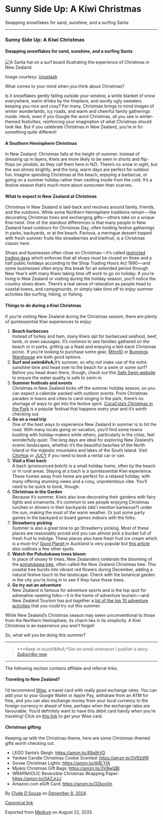 # Sunny Side Up: A Kiwi Christmas

Swapping snowflakes for sand, sunshine, and a surfing Santa

***

### Sunny Side Up: A Kiwi Christmas

#### Swapping snowflakes for sand, sunshine, and a surfing Santa

![A Santa hat on a surf board illustrating the experience of Christmas in New Zealand.](https://cdn-images-1.medium.com/max/800/1*WVzcrYFEEUHUNLad6PSCwQ.jpeg)

Image courtesy: [Unsplash](https://unsplash.com/photos/santa-hat-on-rack-9AElxnfszHI)

What comes to your mind when you think about Christmas?

Is it snowflakes gently falling outside your window, a white blanket of snow everywhere, warm drinks by the fireplace, and woolly ugly sweaters keeping you nice and cosy? For many, Christmas brings to mind images of winter wonderlands, icy roads, and warm and cheerful family gatherings inside. Heck, even if you Google the word Christmas, all you see is winter-themed festivities, reinforcing your imagination of what Christmas should look like. But if you celebrate Christmas in New Zealand, you’re in for something quite different!

#### A Southern Hemisphere Christmas

In New Zealand, Christmas falls at the height of summer. Instead of dressing up in layers, Kiwis are more likely to be seen in shorts and flip-flops (or *jandals*, as they call them here in NZ). There’s no snow in sight, but the sun shines brightly, and the long, warm days are perfect for outdoor fun. Imagine spending Christmas at the beach, enjoying a barbecue, or going on a summer holiday rather than nestling inside from the cold. It’s a festive season that’s much more about sunscreen than scarves.

#### What to expect in New Zealand at Christmas

Christmas in New Zealand is laid-back and revolves around family, friends, and the outdoors. While some Northern Hemisphere traditions remain — like decorating Christmas trees and exchanging gifts — others take on a unique Kiwi twist. One of the standout differences is that many people in New Zealand head outdoors for Christmas Day, often holding festive gatherings in parks, backyards, or at the beach. Pavlova, a meringue dessert topped with fresh summer fruits like strawberries and kiwifruit, is a Christmas classic here.

Shops and businesses often close on Christmas — it’s called [restricted trading days](https://www.employment.govt.nz/leave-and-holidays/public-holidays/restricted-trading-days-for-shops) which enforces that all shops must be closed on three and a half public holidays according to the Shop Trading Hours Act 1990 — and some businesses often enjoy this break for an extended period through New Year’s with many Kiwis taking time off work to go on holiday. If you’re living in New Zealand or visiting during the holiday season, you’ll notice the country slows down. There’s a real sense of relaxation as people head to coastal towns, and campgrounds, or simply take time off to enjoy summer activities like surfing, hiking, or fishing.

#### Things to do during a Kiwi Christmas

If you’re visiting New Zealand during the Christmas season, there are plenty of quintessential Kiwi experiences to enjoy:

1. **Beach barbecues**\
   Instead of turkey and ham, many Kiwis opt for barbecued seafood, beef, lamb, or even sausages. It’s common to see families gathered on the beach or in parks, grilling up a feast and enjoying a laid-back Christmas picnic. If you’re looking to purchase some gear, [Mitre10](https://www.mitre10.co.nz/shop/outdoor-bbq/bbqs-accessories) or [Bunnings Warehouse](https://www.bunnings.co.nz/products/outdoor-living/barbecue) are both good options.
2. **Surf and swim\&#xA;**&#x49;t’s summer, so why not make use of the extra sunshine time and head over to the beach for a swim or some surf? Before you head down there, though, check out this [Safe Swim website](https://www.safeswim.org.nz/) to ensure the water quality is safe to swim in.
3. **Summer festivals and events**\
   Christmas in New Zealand kicks off the summer holiday season, so you can expect a calendar packed with outdoor events. From Christmas parades in towns and cities to carol singing in the park, there’s no shortage of ways to get into the festive spirit. [CocaCola’s Christmas in the Park](https://christmasinthepark.coke.co.nz/christmas-in-the-park) is a popular festival that happens every year and it’s worth checking out.
4. **Go on a road trip**\
   One of the best ways to experience New Zealand in summer is to hit the road. With many locals going on vacation, you’ll find some towns bustling with holiday-makers while others, particularly in the cities, feel wonderfully quiet. The long days are ideal for exploring New Zealand’s scenic landscapes, whether it’s the beautiful beaches of the North Island or the majestic mountains and lakes of the South Island. Visit [CityHop](https://www.cityhop.co.nz/) or [JUCY](https://www.jucy.com/nz/en) if you need to book a rental car or van.
5. **Visit a Kiwi bach**\
   A bach (pronounced *batch*) is a small holiday home, often by the beach or in rural areas. Staying at a bach is a quintessential Kiwi experience. These homes away from home are perfect for a relaxed holiday, with many offering stunning views and a cosy, unpretentious vibe.**&#x20;**&#x59;ou’ll need to be quick to book, though.
6. **Christmas in the Garden**\
   Because it’s summer, Kiwis also love decorating their gardens with fairy lights and ornaments. It’s common to see people enjoying Christmas lunches or dinners in their backyards (did I mention barbecue?) under the sun, making the most of the warm weather. Or just some party games in the backyard or board games indoors with the folks.
7. **Strawberry picking**\
   Summer is also a great time to go Strawberry picking. Most of these places are reasonably priced and you can almost pick a bucket full of fresh fruit to indulge. These places also have fresh fruit ice cream which is a must-try! [Good Planet ](https://goodplanet.co.nz/pick-your-own)in Auckland is very popular but [this article](https://www.aucklandforkids.co.nz/the-best-places-to-go-strawberry-picking-in-auckland/) also outlines a few other spots.
8. **Watch the Pohutukawa trees bloom**\
   In place of snowy fir trees, New Zealanders celebrate the blooming of the [pohutukawa tree](https://www.doc.govt.nz/nature/native-plants/pohutukawa/), often called the New Zealand Christmas tree. This coastal tree bursts into vibrant red flowers during December, adding a natural festive touch to the landscape. Check with the botanical garden in the city you’re living in to see if they have these trees.
9. **Go try out an adventure**\
   New Zealand is famous for adventure sports and is the top spot for adrenaline-seeking folks — it is the home of adventure tourism — and New Zealand Tourism has put together a [list of the top 10 adventure activities](https://www.newzealand.com/nz/feature/new-zealand-must-do-top-10-adventure-experiences/) that you could try out this summer.

While New Zealand’s Christmas season may seem unconventional to those from the Northern Hemisphere, its charm lies in its simplicity. A Kiwi Christmas is an experience you won’t forget!

So, what will you be doing this summer?

***

> ***Keep in touch!\&#xA;****Get an email whenever I publish a story.&#x20;*[*Subscribe now*](https://clydedz.medium.com/subscribe)*.*

***

The following section contains affiliate and referral links.

#### Traveling to New Zealand?

I’d recommend [Wise](https://wise.com/invite/ahpc/clyded54), a travel card with really good exchange rates. You can add your to your Google Wallet or Apple Pay, withdraw from an ATM for free, and you can also exchange money from your local currency to the foreign currency in ahead of time, perhaps when the exchange rates are favourable. You’d definitely want to have this debit card handy when you’re traveling! Click on [this link](https://wise.com/invite/ahpc/clyded54) to get your Wise card.

#### Christmas gifting

Keeping up with the Christmas theme, here are some Christmas-themed gifts worth checking out.

* LEGO Santa’s Sleigh: <https://amzn.to/49a9rVD>
* Yankee Candle Christmas Cookie Scented: <https://amzn.to/3V92df8>
* Govee Christmas Lights: <https://amzn.to/4i8LYIA>
* Mjokoj Christmas Gift Bags: <https://amzn.to/3V8wQBl>
* WRAPAHOLIC Reversible Christmas Wrapping Paper: <https://amzn.to/3AZJrzJ>
* Amazon.com eGift Card: <https://amzn.to/3ZkoxVn>

By [Clyde D'Souza](https://medium.com/@clydedz) on [December 8, 2024](https://medium.com/p/8159f14780d1).

[Canonical link](https://medium.com/@clydedz/sunny-side-up-a-kiwi-christmas-8159f14780d1)

Exported from [Medium](https://medium.com) on August 22, 2025.
